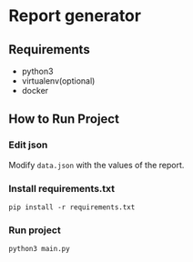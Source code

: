 # Report generator

## Requirements
- python3
- virtualenv(optional)
- docker

## How to Run Project

### Edit json
Modify `data.json` with the values of the report.

### Install requirements.txt
    pip install -r requirements.txt

### Run project
    python3 main.py
